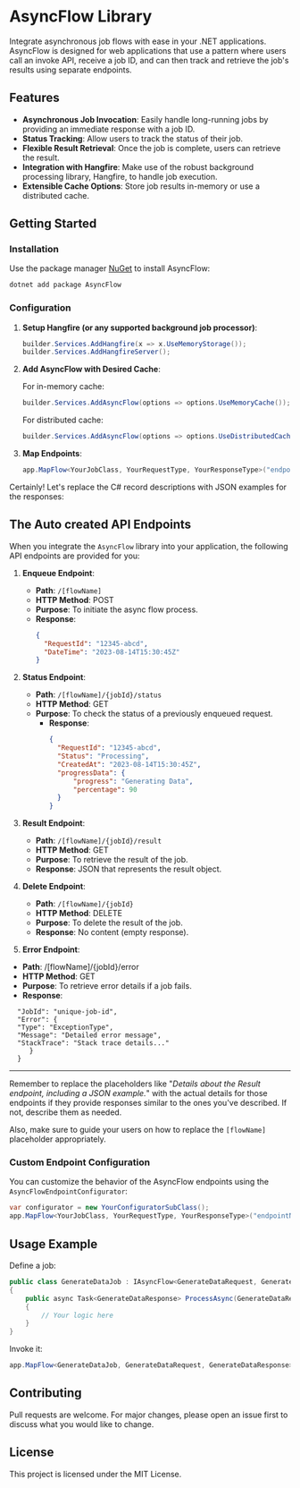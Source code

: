 ﻿# AsyncFlow Library

Integrate asynchronous job flows with ease in your .NET applications. AsyncFlow is designed for web applications that use a pattern where users call an invoke API, receive a job ID, and can then track and retrieve the job's results using separate endpoints.

## Features

- **Asynchronous Job Invocation**: Easily handle long-running jobs by providing an immediate response with a job ID.
- **Status Tracking**: Allow users to track the status of their job.
- **Flexible Result Retrieval**: Once the job is complete, users can retrieve the result.
- **Integration with Hangfire**: Make use of the robust background processing library, Hangfire, to handle job execution.
- **Extensible Cache Options**: Store job results in-memory or use a distributed cache.

## Getting Started

### Installation

Use the package manager [NuGet](https://www.nuget.org/packages/AsyncFlow/) to install AsyncFlow:

```bash
dotnet add package AsyncFlow
```

### Configuration

1. **Setup Hangfire (or any supported background job processor)**:

   ```csharp
   builder.Services.AddHangfire(x => x.UseMemoryStorage());
   builder.Services.AddHangfireServer();
   ```

2. **Add AsyncFlow with Desired Cache**:

   For in-memory cache:

   ```csharp
   builder.Services.AddAsyncFlow(options => options.UseMemoryCache());
   ```

   For distributed cache:

   ```csharp
   builder.Services.AddAsyncFlow(options => options.UseDistributedCache(yourDistributedCacheInstance));
   ```

3. **Map Endpoints**:

   ```csharp
   app.MapFlow<YourJobClass, YourRequestType, YourResponseType>("endpointName");
   ```
Certainly! Let's replace the C# record descriptions with JSON examples for the responses:

## The Auto created API Endpoints

When you integrate the `AsyncFlow` library into your application, the following API endpoints are provided for you:

1. **Enqueue Endpoint**:

   - **Path**: `/[flowName]`
   - **HTTP Method**: POST
   - **Purpose**: To initiate the async flow process.
   - **Response**:
     ```json
     {
       "RequestId": "12345-abcd",
       "DateTime": "2023-08-14T15:30:45Z"
     }
     ```

2. **Status Endpoint**:

   - **Path**: `/[flowName]/{jobId}/status`
   - **HTTP Method**: GET
   - **Purpose**: To check the status of a previously enqueued request.
     - **Response**:
       ```json
       {
         "RequestId": "12345-abcd",
         "Status": "Processing",
         "CreatedAt": "2023-08-14T15:30:45Z",
         "progressData": {
             "progress": "Generating Data",
             "percentage": 90
         }
       }
       ```
3. **Result Endpoint**:

   - **Path**: `/[flowName]/{jobId}/result`
   - **HTTP Method**: GET
   - **Purpose**: To retrieve the result of the job.
   - **Response**: JSON that represents the result object.

4. **Delete Endpoint**:

   - **Path**: `/[flowName]/{jobId}`
   - **HTTP Method**: DELETE
   - **Purpose**: To delete the result of the job.
   - **Response**: No content (empty response).

5. **Error Endpoint**:

- **Path**: /[flowName]/{jobId}/error
- **HTTP Method**: GET
- **Purpose**: To retrieve error details if a job fails.
- **Response**:
```json{
  "JobId": "unique-job-id",
  "Error": {
  "Type": "ExceptionType",
  "Message": "Detailed error message",
  "StackTrace": "Stack trace details..."
     }
  }
 ```
---

Remember to replace the placeholders like "*Details about the Result endpoint, including a JSON example.*" with the actual details for those endpoints if they provide responses similar to the ones you've described. If not, describe them as needed.

Also, make sure to guide your users on how to replace the `[flowName]` placeholder appropriately.
### Custom Endpoint Configuration

You can customize the behavior of the AsyncFlow endpoints using the `AsyncFlowEndpointConfigurator`:

```csharp
var configurator = new YourConfiguratorSubClass();
app.MapFlow<YourJobClass, YourRequestType, YourResponseType>("endpointName", configurator);
```

## Usage Example

Define a job:

```csharp
public class GenerateDataJob : IAsyncFlow<GenerateDataRequest, GenerateDataResponse>
{
    public async Task<GenerateDataResponse> ProcessAsync(GenerateDataRequest request ,IProgress<ProgressData> progress , CancellationToken cancellationToken)
    {
        // Your logic here
    }
}
```

Invoke it:

```csharp
app.MapFlow<GenerateDataJob, GenerateDataRequest, GenerateDataResponse>("data");
```

## Contributing

Pull requests are welcome. For major changes, please open an issue first to discuss what you would like to change.

## License

This project is licensed under the MIT License.



